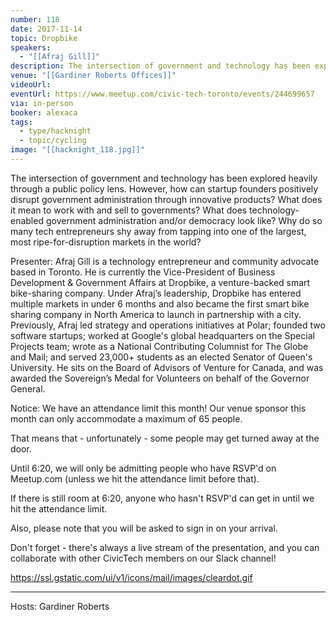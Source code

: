 ```yaml
---
number: 118
date: 2017-11-14
topic: Dropbike
speakers:
  - "[[Afraj Gill]]"
description: The intersection of government and technology has been explored heavily through a public policy lens. However, how can startup founders positively disrupt government administration through innovative products? What does it mean to work with and sell to governments? What does technology-enabled government administration and/or democracy look like? Why do so many tech entrepreneurs shy away from tapping into one of the largest, most ripe-for-disruption markets in the world?
venue: "[[Gardiner Roberts Offices]]"
videoUrl:
eventUrl: https://www.meetup.com/civic-tech-toronto/events/244699657
via: in-person
booker: alexaca
tags:
  - type/hacknight
  - topic/cycling
image: "[[hacknight_118.jpg]]"
---
```


The intersection of government and technology has been explored heavily through a public policy lens. However, how can startup founders positively disrupt government administration through innovative products? What does it mean to work with and sell to governments? What does technology-enabled government administration and/or democracy look like? Why do so many tech entrepreneurs shy away from tapping into one of the largest, most ripe-for-disruption markets in the world?

Presenter: Afraj Gill is a technology entrepreneur and community advocate based in Toronto. He is currently the Vice-President of Business Development & Government Affairs at Dropbike, a venture-backed smart bike-sharing company. Under Afraj’s leadership, Dropbike has entered multiple markets in under 6 months and also became the first smart bike sharing company in North America to launch in partnership with a city.
Previously, Afraj led strategy and operations initiatives at Polar; founded two software startups; worked at Google's global headquarters on the Special Projects team; wrote as a National Contributing Columnist for The Globe and Mail; and served 23,000+ students as an elected Senator of Queen's University. He sits on the Board of Advisors of Venture for Canada, and was awarded the Sovereign’s Medal for Volunteers on behalf of the Governor General.

Notice: We have an attendance limit this month!
Our venue sponsor this month can only accommodate a maximum of 65 people.

That means that - unfortunately - some people may get turned away at the door.

Until 6:20, we will only be admitting people who have RSVP'd on Meetup.com (unless we hit the attendance limit before that).

If there is still room at 6:20, anyone who hasn't RSVP'd can get in until we hit the attendance limit.

Also, please note that you will be asked to sign in on your arrival.

Don't forget - there's always a live stream of the presentation, and you can collaborate with other CivicTech members on our Slack channel!

https://ssl.gstatic.com/ui/v1/icons/mail/images/cleardot.gif

***
Hosts: Gardiner Roberts
